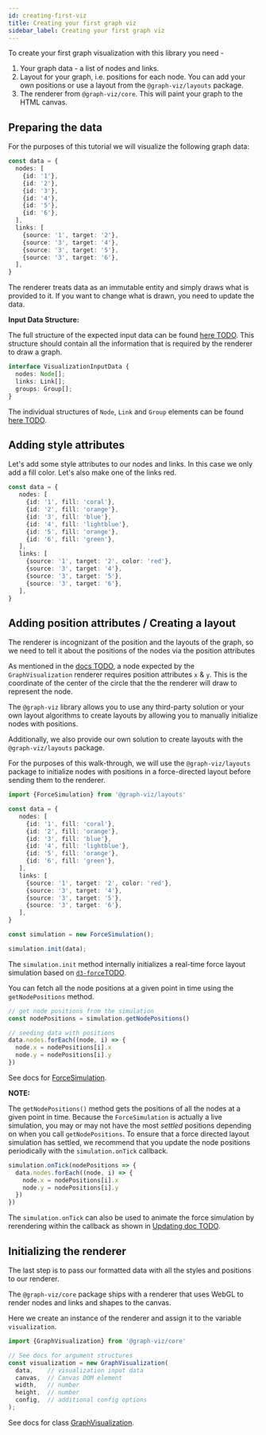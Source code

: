 ```yaml
---
id: creating-first-viz
title: Creating your first graph viz
sidebar_label: Creating your first graph viz
---
```


To create your first graph visualization with this library you need - 
1. Your graph data -  a list of nodes and links.
2. Layout for your graph, i.e. positions for each node. 
You can add your own positions or use a layout from the `@graph-viz/layouts` package.
2. The renderer from `@graph-viz/core`. This will paint your graph to the HTML canvas.


## Preparing the data
For the purposes of this tutorial we will visualize the following graph data:

```typescript
const data = {
  nodes: [
    {id: '1'},
    {id: '2'},
    {id: '3'},
    {id: '4'},
    {id: '5'},
    {id: '6'},
  ],
  links: [
    {source: '1', target: '2'},
    {source: '3', target: '4'},
    {source: '3', target: '5'},
    {source: '3', target: '6'},
  ],
}
```

The renderer treats data as an immutable entity and simply draws what is provided to it.
If you want to change what is drawn, you need to update the data.

**Input Data Structure:**

The full structure of the expected input data can be found [here TODO](). This
structure should contain all the information that is required by the renderer to 
draw a graph.
```typescript
interface VisualizationInputData {
  nodes: Node[];
  links: Link[];
  groups: Group[];
}
```

The individual structures of `Node`, `Link` and `Group` elements can 
be found [here TODO](). 


## Adding style attributes

Let's add some style attributes to our nodes and links. In this case we only add a fill
color. Let's also make one of the links red.

```typescript
const data = {
   nodes: [
     {id: '1', fill: 'coral'},
     {id: '2', fill: 'orange'},
     {id: '3', fill: 'blue'},
     {id: '4', fill: 'lightblue'},
     {id: '5', fill: 'orange'},
     {id: '6', fill: 'green'},
   ],
   links: [
     {source: '1', target: '2', color: 'red'},
     {source: '3', target: '4'},
     {source: '3', target: '5'},
     {source: '3', target: '6'},
   ],
}
```

## Adding position attributes / Creating a layout

The renderer is incognizant of the position and the layouts of the graph, so we need
to tell it about the positions of the nodes via the position attributes

As mentioned in the [docs TODO](), a node expected by the `GraphVisualization` renderer
requires position attributes `x` & `y`. This is the coordinate of the center of the circle 
that the the renderer will draw to represent the node.

The `@graph-viz` library allows you to use any third-party solution or your own 
layout algorithms to create layouts by allowing you to manually initialize
nodes with positions.

Additionally, we also provide our own solution to create layouts with the
`@graph-viz/layouts` package.

For the purposes of this walk-through, we will use the `@graph-viz/layouts` package to 
initialize nodes with positions in a force-directed layout before sending them to 
the renderer.


```typescript
import {ForceSimulation} from '@graph-viz/layouts'

const data = {
   nodes: [
     {id: '1', fill: 'coral'},
     {id: '2', fill: 'orange'},
     {id: '3', fill: 'blue'},
     {id: '4', fill: 'lightblue'},
     {id: '5', fill: 'orange'},
     {id: '6', fill: 'green'},
   ],
   links: [
     {source: '1', target: '2', color: 'red'},
     {source: '3', target: '4'},
     {source: '3', target: '5'},
     {source: '3', target: '6'},
   ],
}

const simulation = new ForceSimulation();

simulation.init(data);

```

The `simulation.init` method internally initializes a real-time force layout simulation 
based on [`d3-force`TODO]().

You can fetch all the node positions at a given point in time using the `getNodePositions`
method.

```typescript
// get node positions from the simulation
const nodePositions = simulation.getNodePositions()

// seeding data with positions
data.nodes.forEach((node, i) => {
  node.x = nodePositions[i].x
  node.y = nodePositions[i].y
})

```
See docs for [ForceSimulation](https://uplevel-technology.github.io/graph-viz/classes/layouts.forcesimulation.html).

**NOTE:** 

The `getNodePositions()` method gets the positions of all the nodes at a given
point in time. Because the `ForceSimulation` is actually a live simulation, you 
may or may not have the most _settled_ positions depending on when you call `getNodePositions`.
To ensure that a force directed layout simulation has settled, we recommend that 
you update the node positions periodically with the `simulation.onTick` callback.

```typescript
simulation.onTick(nodePositions => {
  data.nodes.forEach((node, i) => {
    node.x = nodePositions[i].x
    node.y = nodePositions[i].y
  })
})
```

The `simulation.onTick` can also be used to animate the force simulation by rerendering
within the callback as shown in [Updating doc TODO]().

## Initializing the renderer

The last step is to pass our formatted data with all the styles and positions to our renderer.

The `@graph-viz/core` package ships with a renderer that uses WebGL to render 
nodes and links and shapes to the canvas.

Here we create an instance of the renderer and assign it to the variable `visualization`.

```typescript
import {GraphVisualization} from '@graph-viz/core'

// See docs for argument structures
const visualization = new GraphVisualization(
  data,    // visualization input data
  canvas,  // Canvas DOM element
  width,   // number
  height,  // number
  config,  // additional config options
);
```



See docs for class [GraphVisualization](https://uplevel-technology.github.io/graph-viz/classes/core.graphvisualization.html).

